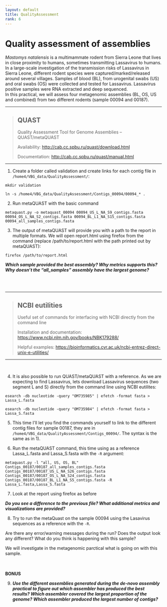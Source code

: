 ```yaml
---
layout: default
title: QualityAssessment
rank: 6
---
```



# Quality assessment of assemblies

*Mastomys natalensis* is a multimammate rodent from Sierra Leone that lives in close proximity to humans, sometimes transmitting Lassavirus to humans. In a large-scale investigation of the transmission risks of Lassavirus in Sierra Leone, different rodent species were captured/marked/released around several villages. Samples of blood (BL), from urogenital swabs (US) and oral swabs (OS) were collected and tested for Lassavirus. Lassavirus positive samples were RNA extracted and deep sequenced.  
In this practical, we will assess four metagenomic assemblies (BL, OS, US and combined) from two different rodents (sample 00094 and 00187).

***
> ## QUAST
> 
> Quality Assessment Tool for Genome Assemblies – QUAST/metaQUAST
> 
> Availability: <http://cab.cc.spbu.ru/quast/download.html>
> 
> Documentation: <http://cab.cc.spbu.ru/quast/manual.html>
***

 1) Create a folder called validation and create links for each contig file in `/home4/VBG_data/QualityAssessment/`: 

```mkdir validation```

```ln -s /home4/VBG_data/QualityAssessment/Contigs_00094/00094_* .```

2) Run metaQUAST with the basic command

```metaquast.py -o metaquast_00094 00094_US_L_NA_S9_contigs.fasta 00094_OS_L_NA_S2_contigs.fasta 00094_BL_L1_NA_S15_contigs.fasta  00094_all_samples_contigs.fasta```

3) The output of metaQUAST will provide you with a path to the report in multiple formats. We will open report.html using firefox from the command (replace /path/to/report.html with the path printed out by metaQUAST):

```firefox /path/to/report.html```

__*Which sample provided the best assembly? Why metrics supports this? Why doesn’t the “all_samples” assembly have the largest genome?*__


<br/><br/>
***
> ## NCBI eutilities
> 
> Useful set of commands for interfacing with NCBI directly from the command line
> 
> Installation and documentation: <https://www.ncbi.nlm.nih.gov/books/NBK179288/>
> 
> Helpful examples: <https://bioinformatics.cvr.ac.uk/ncbi-entrez-direct-unix-e-utilities/>
***
<br/>

4) It is also possible to run QUAST/metaQUAST with a reference. As we are expecting to find Lassavirus, lets download Lassavirus sequences (two segment L and S) directly from the command line using NCBI eutilites:

`esearch -db nucleotide -query "OM735985" | efetch -format fasta > Lassa_L.fasta`

`esearch -db nucleotide -query "OM735984" | efetch -format fasta > Lassa_S.fasta`

5) This time I'll let you find the commands yourself to link to the different contig files for sample 00187, they are in `/home4/VBG_data/QualityAssessment/Contigs_00094/`. The syntax is the same as in 1).

6) Run the metaQUAST command, this time using as a reference Lassa_L.fasta and Lassa_S.fasta with the `-R` argument:

`metaquast.py -l "all, US, OS, BL" Contigs_00187/00187_all_samples_contigs.fasta Contigs_00187/00187_US_L_NA_S26_contigs.fasta Contigs_00187/00187_OS_L_NA_S24_contigs.fasta Contigs_00187/00187_BL_L1_NA_S5_contigs.fasta -R Lassa_L.fasta,Lassa_S.fasta`

7) Look at the report using firefox as before

__*Do you see a difference to the previous file? What additional metrics and visualizations are provided?*__

8) Try to run the metaQuast on the sample 00094 using the Lasavirus sequences as a reference with the `-R`.

Are there any error/warning messages during the run? Does the output look any different? What do you think is happening with this sample?

We will investigate in the metagenomic parctical what is going on with this sample.

<br/><br/>
**BONUS**

9) __*Use the different assemblies generated during the de-novo assembly practical to figure out which assembler has produced the best results? Which assembler covered the largest proportion of the genome? Which assembler produced the largest number of contigs?*__

